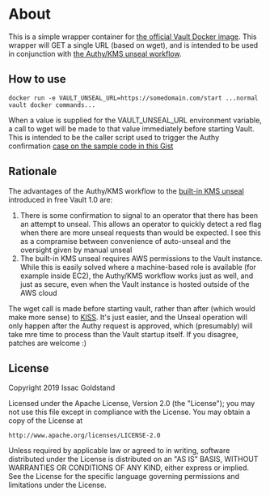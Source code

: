 # About

This is a simple wrapper container for [the official Vault Docker image](https://hub.docker.com/_/vault).  This wrapper will GET a single URL (based on wget),
 and is intended to be used in conjunction with [the Authy/KMS unseal workflow](https://www.linkedin.com/pulse/simplifying-vault-push-based-unsealing-issac-goldstand/).

## How to use

`docker run -e VAULT_UNSEAL_URL=https://somedomain.com/start ...normal vault docker commands...`

When a value is supplied for the VAULT_UNSEAL_URL environment variable, a call to wget will be made to that value immediately before starting Vault.  This is intended to be the caller script used to trigger the Authy confirmation [case on the sample code in this Gist](https://gist.github.com/issacg/ea661c6652d00191d1d6f08fc9b38b60)

## Rationale
 The advantages of the Authy/KMS workflow to the [built-in KMS unseal](https://www.vaultproject.io/docs/configuration/seal/awskms.html) introduced in free Vault 1.0 are:

 1. There is some confirmation to signal to an operator that there has been an attempt to unseal.  This allows an operator to quickly detect a red flag when there are more unseal requests than would be expected.  I see this as a compramise between convenience of auto-unseal and the oversight given by manual unseal
 2. The built-in KMS unseal requires AWS permissions to the Vault instance.  While this is easily solved where a machine-based role is available (for example inside EC2), the Authy/KMS workflow works just as well, and just as secure, even when the Vault instance is hosted outside of the AWS cloud

The wget call is made before starting vault, rather than after (which would make more sense) to [KISS](https://en.wikipedia.org/wiki/KISS_principle).  It's just easier, and the Unseal operation will only happen after the Authy request is approved, which (presumably) will take mre time to process than the Vault startup itself.  If you disagree, patches are welcome :)

 ## License
 Copyright 2019 Issac Goldstand

Licensed under the Apache License, Version 2.0 (the "License");
you may not use this file except in compliance with the License.
You may obtain a copy of the License at

    http://www.apache.org/licenses/LICENSE-2.0

Unless required by applicable law or agreed to in writing, software
distributed under the License is distributed on an "AS IS" BASIS,
WITHOUT WARRANTIES OR CONDITIONS OF ANY KIND, either express or implied.
See the License for the specific language governing permissions and
limitations under the License.